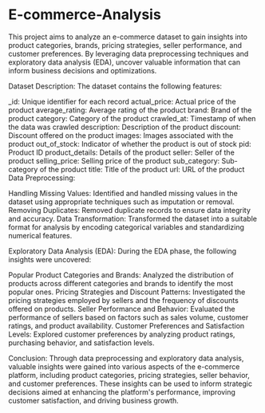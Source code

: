 # E-commerce-Analysis

This project aims to analyze an e-commerce dataset to gain insights into product categories, brands, pricing strategies, seller performance, and customer preferences. By leveraging data preprocessing techniques and exploratory data analysis (EDA), uncover valuable information that can inform business decisions and optimizations.

Dataset Description:
The dataset contains the following features:

_id: Unique identifier for each record
actual_price: Actual price of the product
average_rating: Average rating of the product
brand: Brand of the product
category: Category of the product
crawled_at: Timestamp of when the data was crawled
description: Description of the product
discount: Discount offered on the product
images: Images associated with the product
out_of_stock: Indicator of whether the product is out of stock
pid: Product ID
product_details: Details of the product
seller: Seller of the product
selling_price: Selling price of the product
sub_category: Sub-category of the product
title: Title of the product
url: URL of the product
Data Preprocessing:

Handling Missing Values: Identified and handled missing values in the dataset using appropriate techniques such as imputation or removal.
Removing Duplicates: Removed duplicate records to ensure data integrity and accuracy.
Data Transformation: Transformed the dataset into a suitable format for analysis by encoding categorical variables and standardizing numerical features.

Exploratory Data Analysis (EDA):
During the EDA phase, the following insights were uncovered:

Popular Product Categories and Brands: Analyzed the distribution of products across different categories and brands to identify the most popular ones.
Pricing Strategies and Discount Patterns: Investigated the pricing strategies employed by sellers and the frequency of discounts offered on products.
Seller Performance and Behavior: Evaluated the performance of sellers based on factors such as sales volume, customer ratings, and product availability.
Customer Preferences and Satisfaction Levels: Explored customer preferences by analyzing product ratings, purchasing behavior, and satisfaction levels.

Conclusion:
Through data preprocessing and exploratory data analysis, valuable insights were gained into various aspects of the e-commerce platform, including product categories, pricing strategies, seller behavior, and customer preferences. These insights can be used to inform strategic decisions aimed at enhancing the platform's performance, improving customer satisfaction, and driving business growth.
